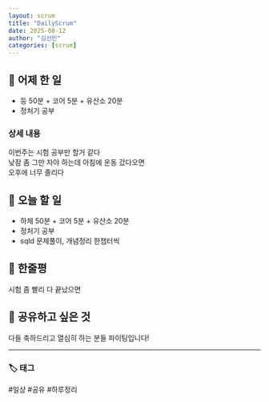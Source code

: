 ```yaml
---
layout: scrum
title: "DailyScrum"
date: 2025-08-12
author: "김선민"
categories: [scrum]
---
```


## 📝 어제 한 일


- 등 50분 + 코어 5분 + 유산소 20분 
- 정처기 공부







### 상세 내용 
이번주는 시험 공부만 할거 같다  
낮잠 좀 그만 자야 하는데 아침에 운동 갔다오면  
오후에 너무 졸리다  

                          
     


           
                   
     
## 🎯 오늘 할 일
- 하체 50분 + 코어 5분 + 유산소 20분 
- 정처기 공부
- sqld 문제풀이, 개념정리 한챕터씩 
 



## 💭 한줄평   
시험 좀 빨리 다 끝났으면     
   


## 🔗 공유하고 싶은 것
다들 축하드리고 열심히 하는 분들 파이팅입니다! 

      


---

### 🏷️ 태그

#일상 #공유 #하루정리 

